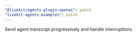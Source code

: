 ```yaml
---
"@livekit/agents-plugin-openai": patch
"livekit-agents-examples": patch
---
```


Send agent transcript progressively and handle interruptions
